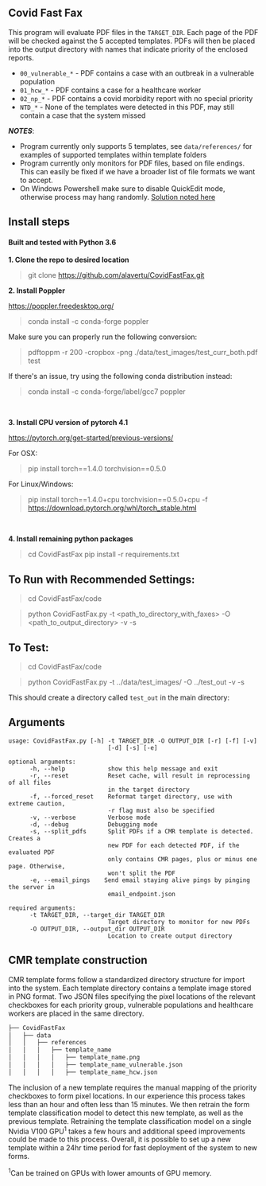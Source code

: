 ## Covid Fast Fax

This program will evaluate PDF files in the `TARGET_DIR`. Each page of the PDF will be checked against 
the 5 accepted templates. PDFs will then be placed into the output directory with names that indicate priority of the enclosed reports.

* `00_vulnerable_*` - PDF contains a case with an outbreak in a vulnerable population
* `01_hcw_*` - PDF contains a case for a healthcare worker
* `02_np_*` - PDF contains a covid morbidity report with no special priority
* `NTD_*` - None of the templates were detected in this PDF, may still contain a case that the system missed

***NOTES***: 
* Program currently only supports 5 templates, see `data/references/` for examples of supported templates within template folders
* Program currently only monitors for PDF files, based on file endings. This can easily be fixed if we have a broader 
list of file formats we want to accept.  
* On Windows Powershell make sure to disable QuickEdit mode, otherwise process may hang randomly. [Solution noted here](https://stackoverflow.com/questions/39676635/a-process-running-on-powershell-freezes-randomly/39676636#39676636) 

## Install steps  
#### Built and tested with Python 3.6

**1\. Clone the repo to desired location**
> git clone https://github.com/alavertu/CovidFastFax.git

**2\. Install Poppler**

https://poppler.freedesktop.org/  
> conda install -c conda-forge poppler  

Make sure you can properly run the following conversion:
> pdftoppm -r 200 -cropbox -png ./data/test_images/test_curr_both.pdf test

If there's an issue, try using the following conda distribution instead:  

> conda install -c conda-forge/label/gcc7 poppler  
    
<br/>  
  
**3\. Install CPU version of pytorch 4.1**

https://pytorch.org/get-started/previous-versions/

For OSX:
> pip install torch==1.4.0 torchvision==0.5.0  

For Linux/Windows:  
> pip install torch==1.4.0+cpu torchvision==0.5.0+cpu -f https://download.pytorch.org/whl/torch_stable.html  
  
<br/>  

**4\. Install remaining python packages**

> cd CovidFastFax
> pip install -r requirements.txt


## To Run with Recommended Settings:

> cd CovidFastFax/code

> python CovidFastFax.py -t <path_to_directory_with_faxes> -O <path_to_output_directory> -v -s

## To Test:
> cd CovidFastFax/code

> python CovidFastFax.py -t ../data/test_images/ -O ../test_out -v -s 

This should create a directory called `test_out` in the main directory:


## Arguments

```
usage: CovidFastFax.py [-h] -t TARGET_DIR -O OUTPUT_DIR [-r] [-f] [-v]
                            [-d] [-s] [-e]
                            
optional arguments:  
      -h, --help            show this help message and exit  
      -r, --reset           Reset cache, will result in reprocessing of all files  
                            in the target directory  
      -f, --forced_reset    Reformat target directory, use with extreme caution,  
                            -r flag must also be specified  
      -v, --verbose         Verbose mode  
      -d, --debug           Debugging mode  
      -s, --split_pdfs      Split PDFs if a CMR template is detected. Creates a  
                            new PDF for each detected PDF, if the evaluated PDF  
                            only contains CMR pages, plus or minus one page. Otherwise,  
                            won't split the PDF  
      -e, --email_pings    Send email staying alive pings by pinging the server in  
                            email_endpoint.json  

required arguments:  
      -t TARGET_DIR, --target_dir TARGET_DIR  
                            Target directory to monitor for new PDFs  
      -O OUTPUT_DIR, --output_dir OUTPUT_DIR  
                            Location to create output directory  
```  
## CMR template construction

CMR template forms follow a standardized directory structure for import into the system. Each template directory contains a template image stored in PNG format. Two JSON files specifying the pixel locations of the relevant checkboxes for each priority group, vulnerable populations and healthcare workers are placed in the same directory. 
```bash
├── CovidFastFax
│   ├── data
│   │   ├── references
│   │   │   ├── template_name
│   │   │   │   ├── template_name.png
│   │   │   │   ├── template_name_vulnerable.json
│   │   │   │   ├── template_name_hcw.json
```

The inclusion of a new template requires the manual mapping of the priority checkboxes to form pixel locations. In our experience this process takes less than an hour and often less than 15 minutes. We then retrain the form template classification model to detect this new template, as well as the previous template. Retraining the template classification model on a single Nvidia V100 GPU<sup>1</sup> takes a few hours and additional speed improvements could be made to this process. Overall, it is possible to set up a new template within a 24hr time period for fast deployment of the system to new forms. 

<sup>1</sup>Can be trained on GPUs with lower amounts of GPU memory. 

